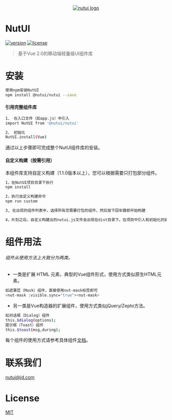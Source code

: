 <p align="center">
  <a href="http://nutui.jd.com">
    <img alt="nutui logo" src="http://nutui.jd.com/asset/img/nutui-logo.png">
  </a>
</p>

# NutUI

[![version](https://img.shields.io/badge/version-1.2-blue.svg?style=flat-square)](http://nutui.jd.com/)
[![license](https://img.shields.io/badge/license-MIT-yellow.svg?style=flat-square)](http://nutui.jd.com/)

> 基于Vue 2.0的移动端轻量级UI组件库

# 安装

``` bash
使用npm安装NutUI
npm install @nutui/nutui --save
```

#### 引用完整组件库
``` bash
1、 在入口文件（如app.js）中引入
import NutUI from '@nutui/nutui'

2、 初始化
NutUI.install(Vue)
```
通过以上步骤即可完成整个NutUI组件库的安装。

#### 自定义构建（按需引用）
本组件库支持自定义构建（1.1.0版本以上），您可以根据需要只打包部分组件。
``` bash
1，在NutUI项目目录下执行
npm install

2，执行自定义构建命令
npm run custom

3, 在出现的组件列表中，选择所有您需要打包的组件，然后按下回车键即开始构建

4，片刻之后，自定义构建出的nutui.js文件会出现在dist目录下。在项目中引入和初始化的操作同上
```

# 组件用法
###### 组件从使用方法上大致分为两类。
*  一类是扩展 HTML 元素，典型的Vue组件形式，使用方式类似原生HTML元素。
``` bash
如遮罩层（Mask）组件，直接使用nut-mask标签即可
<nut-mask :visible.sync="true"><nut-mask>
```
*  另一类是Vue构造器的扩展组件，使用方式类似jQuery/Zepto方法。
``` bash
如对话框（Dialog）组件
this.$dialog(options);
提示框（Toast）组件
this.$toast(msg,during);
```
每个组件的使用方式请参考具体组件[文档](http://nutui.jd.com/index.html#/intro)。

# 联系我们
[nutui@jd.com](mailto:nutui@jd.com)

# License
[MIT](https://github.com/jdf2e/nutui/blob/master/LICENSE)